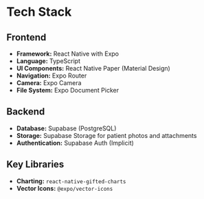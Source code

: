 # Tech Stack

## Frontend
- **Framework:** React Native with Expo
- **Language:** TypeScript
- **UI Components:** React Native Paper (Material Design)
- **Navigation:** Expo Router
- **Camera:** Expo Camera
- **File System:** Expo Document Picker

## Backend
- **Database:** Supabase (PostgreSQL)
- **Storage:** Supabase Storage for patient photos and attachments
- **Authentication:** Supabase Auth (Implicit)

## Key Libraries
- **Charting:** `react-native-gifted-charts`
- **Vector Icons:** `@expo/vector-icons`
